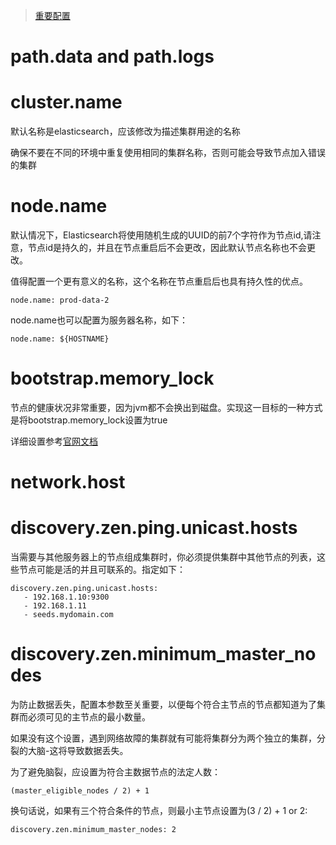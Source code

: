> [重要配置](https://www.elastic.co/guide/en/elasticsearch/reference/5.6/important-settings.html)

# path.data and path.logs

# cluster.name
默认名称是elasticsearch，应该修改为描述集群用途的名称

确保不要在不同的环境中重复使用相同的集群名称，否则可能会导致节点加入错误的集群

# node.name
默认情况下，Elasticsearch将使用随机生成的UUID的前7个字符作为节点id,请注意，节点id是持久的，并且在节点重启后不会更改，因此默认节点名称也不会更改。

值得配置一个更有意义的名称，这个名称在节点重启后也具有持久性的优点。
```
node.name: prod-data-2
```
node.name也可以配置为服务器名称，如下：
```
node.name: ${HOSTNAME}
```

# bootstrap.memory_lock
节点的健康状况非常重要，因为jvm都不会换出到磁盘。实现这一目标的一种方式是将bootstrap.memory_lock设置为true

详细设置参考[官网文档](https://www.elastic.co/guide/en/elasticsearch/reference/5.6/setup-configuration-memory.html#mlockall)
# network.host

# discovery.zen.ping.unicast.hosts
当需要与其他服务器上的节点组成集群时，你必须提供集群中其他节点的列表，这些节点可能是活的并且可联系的。指定如下：
```
discovery.zen.ping.unicast.hosts:
   - 192.168.1.10:9300
   - 192.168.1.11
   - seeds.mydomain.com
```

# discovery.zen.minimum_master_nodes
为防止数据丢失，配置本参数至关重要，以便每个符合主节点的节点都知道为了集群而必须可见的主节点的最小数量。

如果没有这个设置，遇到网络故障的集群就有可能将集群分为两个独立的集群，分裂的大脑-这将导致数据丢失。

为了避免脑裂，应设置为符合主数据节点的法定人数：
```
(master_eligible_nodes / 2) + 1
```
换句话说，如果有三个符合条件的节点，则最小主节点设置为(3 / 2) + 1 or 2:
```
discovery.zen.minimum_master_nodes: 2
```
